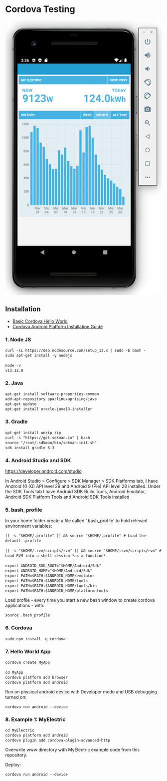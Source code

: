 # Cordova Testing

![myelectric.png](myelectric.png)

## Installation

- [Basic Cordova Hello World](https://cordova.apache.org/)
- [Cordova Android Platform Installation Guide](https://cordova.apache.org/docs/en/latest/guide/platforms/android/index.html)

### 1. Node JS

    curl -sL https://deb.nodesource.com/setup_13.x | sudo -E bash -
    sudo apt-get install -y nodejs

    node -v
    v13.12.0

### 2. Java

    apt-get install software-properties-common
    add-apt-repository ppa:linuxuprising/java
    apt-get update
    apt-get install oracle-java13-installer

### 3. Gradle

    apt-get install unzip zip
    curl -s "https://get.sdkman.io" | bash
    source "/root/.sdkman/bin/sdkman-init.sh"
    sdk install gradle 6.3

### 4. Android Studio and SDK

https://developer.android.com/studio

In Android Studio > Configure > SDK Manager > SDK Platforms tab, I have Android 10 (Q) API level 29 and Android 9 (Pie) API level 28 installed.
Under the SDK Tools tab I have Android SDK Build Tools, Android Emulator, Android SDK Platform Tools and Android SDK Tools installed

### 5. bash_profile

In your home folder create a file called '.bash_profile' to hold relevant environment variables:

    [[ -s "$HOME/.profile" ]] && source "$HOME/.profile" # Load the default .profile

    [[ -s "$HOME/.rvm/scripts/rvm" ]] && source "$HOME/.rvm/scripts/rvm" # Load RVM into a shell session *as a function*

    export ANDROID_SDK_ROOT="$HOME/Android/Sdk"
    export ANDROID_HOME="$HOME/Android/Sdk"
    export PATH=$PATH:$ANDROID_HOME/emulator
    export PATH=$PATH:$ANDROID_HOME/tools
    export PATH=$PATH:$ANDROID_HOME/tools/bin
    export PATH=$PATH:$ANDROID_HOME/platform-tools

Load profile - every time you start a new bash window to create cordova applications - with: 

    source .bash_profile

### 6. Cordova

    sudo npm install -g cordova 

### 7. Hello World App

    cordova create MyApp

    cd MyApp
    cordova platform add browser
    cordova platform add android

Run on physical android device with Developer mode and USB debugging turned on:

    cordova run android --device
    
    
### 8. Example 1: MyElectric

    cd MyElectric
    cordova platform add android
    cordova plugin add cordova-plugin-advanced-http

Overwrite www directory with MyElectric example code from this repository.
    
Deploy:

    cordova run android --device
